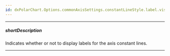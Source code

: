 ```yaml
---
id: dxPolarChart.Options.commonAxisSettings.constantLineStyle.label.visible
---
```

---
##### shortDescription
Indicates whether or not to display labels for the axis constant lines.

---
